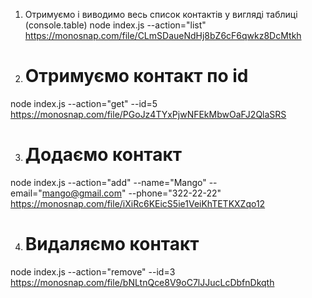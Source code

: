 1. Отримуємо і виводимо весь список контактів у вигляді таблиці (console.table)
node index.js --action="list"
https://monosnap.com/file/CLmSDaueNdHj8bZ6cF6qwkz8DcMtkh

2. # Отримуємо контакт по id
node index.js --action="get" --id=5
https://monosnap.com/file/PGoJz4TYxPjwNFEkMbwOaFJ2QlaSRS

3. # Додаємо контакт
node index.js --action="add" --name="Mango" --email="mango@gmail.com" --phone="322-22-22"
https://monosnap.com/file/iXiRc6KEicS5ie1VeiKhTETKXZqo12

4. # Видаляємо контакт
node index.js --action="remove" --id=3
https://monosnap.com/file/bNLtnQce8V9oC7lJJucLcDbfnDkqth

